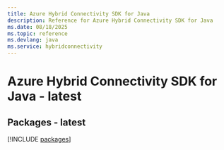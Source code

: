```yaml
---
title: Azure Hybrid Connectivity SDK for Java
description: Reference for Azure Hybrid Connectivity SDK for Java
ms.date: 08/18/2025
ms.topic: reference
ms.devlang: java
ms.service: hybridconnectivity
---
```

# Azure Hybrid Connectivity SDK for Java - latest
## Packages - latest
[!INCLUDE [packages](hybrid-connectivity-index.md)]